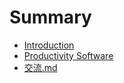 # Summary

* [Introduction](README.md)
* [Productivity Software](productivity-software.md)
* [交流.md](jiao-6d41-md.md)

